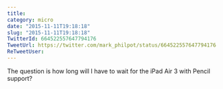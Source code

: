 ```yaml
---
title: 
category: micro
date: "2015-11-11T19:18:18"
slug: "2015-11-11T19:18:18"
TwitterId: 664522557647794176
TweetUrl: https://twitter.com/mark_philpot/status/664522557647794176
ReTweetUser: 
---
```


The question is how long will I have to wait for the iPad Air 3 with Pencil support?